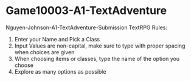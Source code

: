 # Game10003-A1-TextAdventure
Nguyen-Johnson-A1-TextAdventure-Submission
TextRPG Rules:
1) Enter your Name and Pick a Class
2) Input Values are non-capital, make sure to type with proper spacing when choices are given
3) When choosing items or classes, type the name of the option you choose
4) Explore as many options as possible
